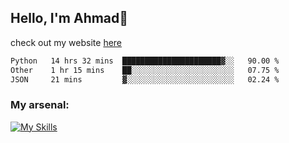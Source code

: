
## Hello, I'm Ahmad👋

check out my website [here](https://ahmadalwi.com/)

<!--START_SECTION:waka-->

```txt
Python   14 hrs 32 mins  ██████████████████████▓░░   90.00 %
Other    1 hr 15 mins    ██░░░░░░░░░░░░░░░░░░░░░░░   07.75 %
JSON     21 mins         ▓░░░░░░░░░░░░░░░░░░░░░░░░   02.24 %
```

<!--END_SECTION:waka-->

### My arsenal:

[![My Skills](https://skillicons.dev/icons?i=js,ts,py,go,react,nextjs,svelte,nodejs,django,tailwind,html,css,sass,firebase,mongodb,postgres,mysql,redis,git,github,docker,vscode,figma,godot)](https://skillicons.dev)
